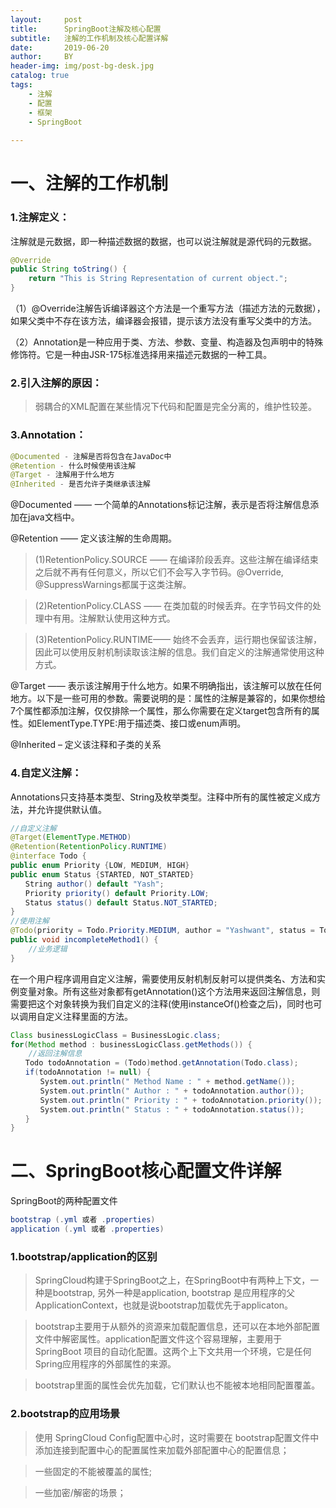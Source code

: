 ```yaml
---
layout:     post
title:      SpringBoot注解及核心配置
subtitle:   注解的工作机制及核心配置详解
date:       2019-06-20
author:     BY
header-img: img/post-bg-desk.jpg
catalog: true
tags:
    - 注解
    - 配置
    - 框架
    - SpringBoot
    
---
```


# 一、注解的工作机制
### 1.注解定义：
注解就是元数据，即一种描述数据的数据，也可以说注解就是源代码的元数据。
```java
@Override
public String toString() {
    return "This is String Representation of current object.";
}
```
（1）@Override注解告诉编译器这个方法是一个重写方法（描述方法的元数据），如果父类中不存在该方法，编译器会报错，提示该方法没有重写父类中的方法。

（2）Annotation是一种应用于类、方法、参数、变量、构造器及包声明中的特殊修饰符。它是一种由JSR-175标准选择用来描述元数据的一种工具。
### 2.引入注解的原因：
>弱耦合的XML配置在某些情况下代码和配置是完全分离的，维护性较差。
### 3.Annotation：
```java
@Documented - 注解是否将包含在JavaDoc中
@Retention - 什么时候使用该注解
@Target - 注解用于什么地方
@Inherited - 是否允许子类继承该注解
```
@Documented —— 一个简单的Annotations标记注解，表示是否将注解信息添加在java文档中。

@Retention —— 定义该注解的生命周期。

>(1)RetentionPolicy.SOURCE —— 在编译阶段丢弃。这些注解在编译结束之后就不再有任何意义，所以它们不会写入字节码。@Override, @SuppressWarnings都属于这类注解。

>(2)RetentionPolicy.CLASS —— 在类加载的时候丢弃。在字节码文件的处理中有用。注解默认使用这种方式。

>(3)RetentionPolicy.RUNTIME—— 始终不会丢弃，运行期也保留该注解，因此可以使用反射机制读取该注解的信息。我们自定义的注解通常使用这种方式。

@Target —— 表示该注解用于什么地方。如果不明确指出，该注解可以放在任何地方。以下是一些可用的参数。需要说明的是：属性的注解是兼容的，如果你想给7个属性都添加注解，仅仅排除一个属性，那么你需要在定义target包含所有的属性。如ElementType.TYPE:用于描述类、接口或enum声明。

@Inherited – 定义该注释和子类的关系
### 4.自定义注解：
Annotations只支持基本类型、String及枚举类型。注释中所有的属性被定义成方法，并允许提供默认值。
```java
//自定义注解
@Target(ElementType.METHOD)
@Retention(RetentionPolicy.RUNTIME)
@interface Todo {
public enum Priority {LOW, MEDIUM, HIGH}
public enum Status {STARTED, NOT_STARTED}
　　String author() default "Yash";
　　Priority priority() default Priority.LOW;
　　Status status() default Status.NOT_STARTED;
}
//使用注解
@Todo(priority = Todo.Priority.MEDIUM, author = "Yashwant", status = Todo.Status.STARTED)
public void incompleteMethod1() {
    //业务逻辑
}
```
在一个用户程序调用自定义注解，需要使用反射机制反射可以提供类名、方法和实例变量对象。所有这些对象都有getAnnotation()这个方法用来返回注解信息，则需要把这个对象转换为我们自定义的注释(使用instanceOf()检查之后)，同时也可以调用自定义注释里面的方法。
```java
Class businessLogicClass = BusinessLogic.class;
for(Method method : businessLogicClass.getMethods()) {
    //返回注解信息
　　Todo todoAnnotation = (Todo)method.getAnnotation(Todo.class);
　　if(todoAnnotation != null) {
　　　　System.out.println(" Method Name : " + method.getName());
　　　　System.out.println(" Author : " + todoAnnotation.author());
　　　　System.out.println(" Priority : " + todoAnnotation.priority());
　　　　System.out.println(" Status : " + todoAnnotation.status());
　　}
}
```
# 二、SpringBoot核心配置文件详解
SpringBoot的两种配置文件
```java
bootstrap (.yml 或者 .properties)
application (.yml 或者 .properties)
```
### 1.bootstrap/application的区别
>SpringCloud构建于SpringBoot之上，在SpringBoot中有两种上下文，一种是bootstrap, 另外一种是application, bootstrap 是应用程序的父ApplicationContext，也就是说bootstrap加载优先于applicaton。

>bootstrap主要用于从额外的资源来加载配置信息，还可以在本地外部配置文件中解密属性。application配置文件这个容易理解，主要用于SpringBoot 项目的自动化配置。这两个上下文共用一个环境，它是任何Spring应用程序的外部属性的来源。

>bootstrap里面的属性会优先加载，它们默认也不能被本地相同配置覆盖。
### 2.bootstrap的应用场景
>使用 SpringCloud Config配置中心时，这时需要在 bootstrap配置文件中添加连接到配置中心的配置属性来加载外部配置中心的配置信息；

>一些固定的不能被覆盖的属性;

>一些加密/解密的场景；
